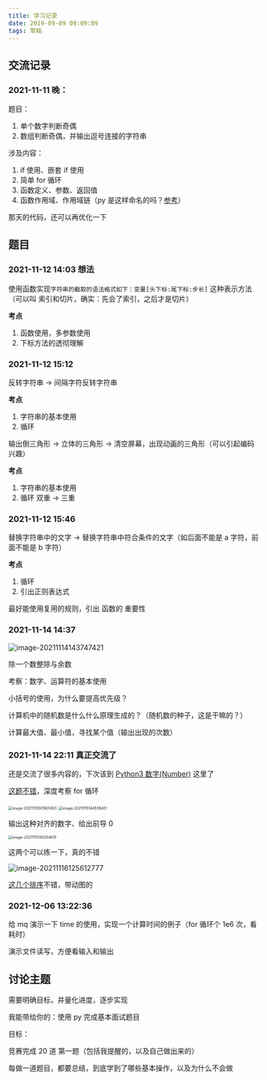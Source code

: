 ```yaml
---
title: 学习记录
date: 2019-09-09 09:09:09
tags: 草稿
---
```


## 交流记录

### 2021-11-11 晚：

题目：

1. 单个数字判断奇偶
2. 数组判断奇偶，并输出逗号连接的字符串

涉及内容：

1. if 使用、嵌套 if 使用
2. 简单 for 循环
3. 函数定义、参数、返回值
4. 函数作用域、作用域链（py 是这样命名的吗？[参考](https://www.runoob.com/python3/python3-namespace-scope.html)）

那天的代码，还可以再优化一下

## 题目

### 2021-11-12 14:03 想法

使用函数实现`字符串的截取的语法格式如下：变量[头下标:尾下标:步长]` 这种表示方法（可以叫 索引和切片，确实：先会了索引，之后才是切片）

**考点**

1. 函数使用，多参数使用
2. 下标方法的透彻理解

### 2021-11-12 15:12

反转字符串 -> 间隔字符反转字符串

**考点**

1. 字符串的基本使用
2. 循环

输出倒三角形 -> 立体的三角形 -> 清空屏幕，出现动画的三角形（可以引起编码兴趣）

**考点**

1. 字符串的基本使用
2. 循环 双重 -> 三重

### 2021-11-12 15:46

替换字符串中的文字 -> 替换字符串中符合条件的文字（如后面不能是 a 字符，前面不能是 b 字符）

**考点**

1. 循环
2. 引出正则表达式

最好能使用复用的规则，引出 函数的 重要性

### 2021-11-14 14:37

![image-20211114143747421](https://gitee.com/wen98y/upic/raw/master/uPic/2021-12/28_17:39_9tUjXS.png)

除一个数整除与余数

考察：数字、运算符的基本使用

小括号的使用，为什么要提高优先级？

计算机中的随机数是什么什么原理生成的？（随机数的种子，这是干嘛的？）

计算最大值、最小值，寻找某个值（输出出现的次数）

### 2021-11-14 22:11 真正交流了

还是交流了很多内容的，下次该到 [Python3 数字(Number)](https://www.runoob.com/python3/python3-number.html) 这里了

[这题不错](https://www.runoob.com/python3/python3-data-structure.html)，深度考察 for 循环

<img src="https://gitee.com/wen98y/upic/raw/master/uPic/2021-12/28_17:39_XbPhTA.png" alt="image-20211115001901403" style="zoom:50%;" />

<img src="https://gitee.com/wen98y/upic/raw/master/uPic/2021-12/28_17:39_cv8oN9.png" alt="image-20211115144538401" style="zoom:50%;" />

输出这种对齐的数字、给出前导 0

<img src="https://gitee.com/wen98y/upic/raw/master/uPic/2021-12/28_17:39_gzwZDz.png" alt="image-20211115145254610" style="zoom:50%;" />

这两个可以练一下，真的不错

![image-20211116125612777](https://gitee.com/wen98y/upic/raw/master/uPic/2021-12/28_17:39_6pLNjw.png)

[这几个排序](https://www.runoob.com/python3/python3-examples.html)不错，带动图的

### 2021-12-06 13:22:36

给 mq 演示一下 time 的使用，实现一个计算时间的例子（for 循环个 1e6 次，看耗时）

演示文件读写，方便看输入和输出

## 讨论主题

需要明确目标，并量化进度，逐步实现

我能带给你的：使用 py 完成基本面试题目

目标：

竞赛完成 20 道 第一题（包括我提醒的，以及自己做出来的）

每做一道题目，都要总结，到底学到了哪些基本操作，以及为什么不会做
